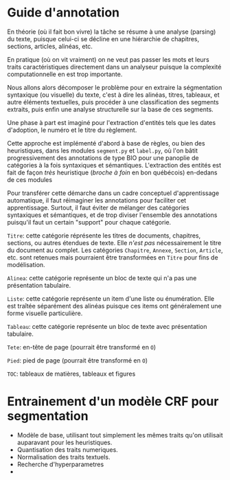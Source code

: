Guide d'annotation
==================

En théorie (où il fait bon vivre) la tâche se résume à une analyse
(parsing) du texte, puisque celui-ci se décline en une hiérarchie de
chapitres, sections, articles, alinéas, etc.

En pratique (où on vit vraiment) on ne veut pas passer les mots et
leurs traits caractéristiques directement dans un analyseur puisque la
complexité computationnelle en est trop importante.

Nous allons alors décomposer le problème pour en extraire la
ségmentation syntaxique (ou visuelle) du texte, c'est à dire les
alinéas, titres, tableaux, et autre éléments textuelles, puis procéder
à une classification des segments extraits, puis enfin une analyse
structurelle sur la base de ces segments.

Une phase à part est imaginé pour l'extraction d'entités tels que les
dates d'adoption, le numéro et le titre du règlement.

Cette approche est implémenté d'abord à base de règles, ou bien des
heuristiques, dans les modules `segment.py` et `label.py`, où l'on
bâtit progressivement des annotations de type BIO pour une panoplie de
catégories à la fois syntaxiques et sémantiques.  L'extraction des
entités est fait de façon *très* heuristique (*broche à foin* en bon
québécois) en-dedans de ces modules

Pour transférer cette démarche dans un cadre conceptuel
d'apprentissage automatique, il faut réimaginer les annotations pour
faciliter cet apprentissage.  Surtout, il faut éviter de mélanger des
catégories syntaxiques et sémantiques, et de trop diviser l'ensemble
des annotations puisqu'il faut un certain "support" pour chaque
catégorie.

`Titre`: cette catégorie réprésente les titres de documents,
chapitres, sections, ou autres étendues de texte.  Elle *n'est pas*
nécessairement le titre du document au complet.  Les catégories
`Chapitre`, `Annexe`, `Section`, `Article`, etc. sont retenues mais
pourraient être transformées en `Titre` pour fins de modélisation.

`Alinea`: cette catégorie représente un bloc de texte qui n'a pas une
présentation tabulaire.

`Liste`: cette catégorie représente un item d'une liste ou
énumération.  Elle est traîtée séparément des alinéas puisque ces
items ont généralement une forme visuelle particulière.

`Tableau`: cette catégorie représente un bloc de texte avec
présentation tabulaire.

`Tete`: en-tête de page (pourrait être transformé en `O`)

`Pied`: pied de page (pourrait être transformé en `O`)

`TOC`: tableaux de matières, tableaux et figures


Entrainement d'un modèle CRF pour segmentation
==============================================

- Modèle de base, utilisant tout simplement les mêmes traits qu'on
  utilisait auparavant pour les heuristiques.
- Quantisation des traits numeriques.
- Normalisation des traits textuels.
- Recherche d'hyperparametres
- 
